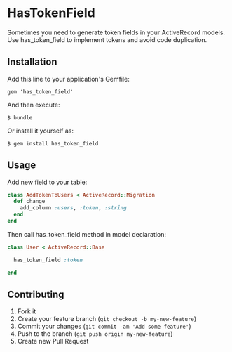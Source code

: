 # HasTokenField

Sometimes you need to generate token fields in your ActiveRecord models. Use has_token_field to implement tokens and avoid code duplication.

## Installation

Add this line to your application's Gemfile:

    gem 'has_token_field'

And then execute:

    $ bundle

Or install it yourself as:

    $ gem install has_token_field

## Usage

Add new field to your table:

```ruby
class AddTokenToUsers < ActiveRecord::Migration
  def change
    add_column :users, :token, :string
  end
end
```
Then call has_token_field method in model declaration:
```ruby
class User < ActiveRecord::Base

  has_token_field :token

end
```

## Contributing

1. Fork it
2. Create your feature branch (`git checkout -b my-new-feature`)
3. Commit your changes (`git commit -am 'Add some feature'`)
4. Push to the branch (`git push origin my-new-feature`)
5. Create new Pull Request
